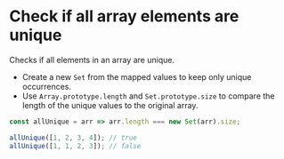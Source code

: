 # Check if all array elements are unique

Checks if all elements in an array are unique.

* Create a new `Set` from the mapped values to keep only unique occurrences.
* Use `Array.prototype.length` and `Set.prototype.size` to compare the length of the unique values to the original array.

```js
const allUnique = arr => arr.length === new Set(arr).size;
```

```js
allUnique([1, 2, 3, 4]); // true
allUnique([1, 1, 2, 3]); // false
```
